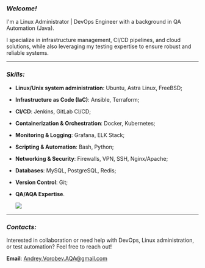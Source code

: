 ### _Welcome!_


I'm a Linux Administrator | DevOps Engineer with a background in QA Automation (Java).

I specialize in infrastructure management, CI/CD pipelines, and cloud solutions, while also leveraging my testing expertise to ensure robust and reliable systems.

---

### _Skills:_
- **Linux/Unix system administration**: Ubuntu, Astra Linux, FreeBSD;

- **Infrastructure as Code (IaC)**: Ansible, Terraform;

- **CI/CD**: Jenkins, GitLab CI/CD;

- **Containerization & Orchestration**: Docker, Kubernetes;

- **Monitoring & Logging**: Grafana, ELK Stack;

- **Scripting & Automation**: Bash, Python;

- **Networking & Security**: Firewalls, VPN, SSH, Nginx/Apache;

- **Databases**: MySQL, PostgreSQL, Redis;

- **Version Control**: Git;

- **QA/AQA Expertise**.

  <a href="https://skillicons.dev">
    <img src="https://skillicons.dev/icons?i=ubuntu,ansible,jenkins,gitlab,docker,kubernetis,grafana,bash,python,ssh,mysql,java,postman" />
  </a>

---

### _Contacts:_
Interested in collaboration or need help with DevOps, Linux administration, or test automation? Feel free to reach out!

**Email**: Andrey.Vorobev.AQA@gmail.com
